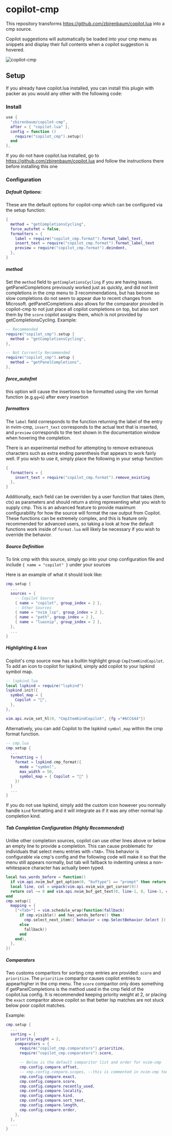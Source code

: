 # copilot-cmp

This repository transforms https://github.com/zbirenbaum/copilot.lua into a cmp source.

Copilot suggestions will automatically be loaded into your cmp menu as snippets and display their full contents when a copilot suggestion is hovered.

![copilot-cmp](https://user-images.githubusercontent.com/32016110/173933674-9ad85a5a-5ad7-41cd-9fcc-f5a698cc88ae.png)


## Setup

If you already have copilot.lua installed, you can install this plugin with packer as you would any other with the following code:

### Install

```lua
use {
  "zbirenbaum/copilot-cmp",
  after = { "copilot.lua" },
  config = function ()
    require("copilot_cmp").setup()
  end
},
```

If you do not have copilot.lua installed, go to https://github.com/zbirenbaum/copilot.lua and follow the instructions there before installing this one

### Configuration

##### Default Options:
These are the default options for copilot-cmp which can be configured via the setup function:
```lua
{
  method = "getCompletionsCycling",
  force_autofmt = false,
  formatters = {
    label = require("copilot_cmp.format").format_label_text,
    insert_text = require("copilot_cmp.format").format_label_text
    preview = require("copilot_cmp.format").deindent,
  },
}
```

##### method

Set the `method` field to `getCompletionsCycling` if you are having issues. getPanelCompletions previously worked just as quickly, and did not limit completions in the cmp menu to 3 recommendations, but has become so slow completions do not seem to appear due to recent changes from Microsoft. getPanelCompletions also allows for the comparator provided in copilot-cmp to not just place all copilot completions on top, but also sort them by the `score` copilot assigns them, which is not provided by getCompletionsCycling. Example:

```lua
-- Recommended
require("copilot_cmp").setup {
  method = "getCompletionsCycling",
},
```

```lua
-- Not Currently Recommended
require("copilot_cmp").setup {
  method = "getPanelCompletions",
},
```

##### force_autofmt
this option will cause the insertions to be formatted using the vim format function (e.g.`gg=G`) after every insertion

##### formatters
The `label` field corresponds to the function returning the label of the entry in nvim-cmp, `insert_text` corresponds to the actual text that is inserted, and `preview` corresponds to the text shown in the documentation window when hovering the completion.

There is an experimental method for attempting to remove extraneous characters such as extra ending parenthesis that appears to work fairly well. If you wish to use it, simply place the following in your setup function:
```lua
{
  formatters = {
    insert_text = require("copilot_cmp.format").remove_existing
  },
}


```
Additionally, each field can be overriden by a user function that takes (item, ctx) as parameters and should return a string representing what you wish to supply cmp. This is an advanced feature to provide maximum configurability for how the source will format the raw output from Copilot. These functions can be extremely complex, and this is feature only recommended for advanced users, so taking a look at how the default functions work inside of `format.lua` will likely be necessary if you wish to override the behavior.
##### Source Definition

To link cmp with this source, simply go into your cmp configuration file and include `{ name = "copilot" }` under your sources

Here is an example of what it should look like:

```lua
cmp.setup {
  ...
  sources = {
    -- Copilot Source
    { name = "copilot", group_index = 2 },
    -- Other Sources
    { name = "nvim_lsp", group_index = 2 },
    { name = "path", group_index = 2 },
    { name = "luasnip", group_index = 2 },
  },
  ...
}
```

##### Highlighting & Icon

Copilot's cmp source now has a builtin highlight group `CmpItemKindCopilot`. To add an icon to copilot for lspkind, simply add copilot to your lspkind symbol map. 

```lua
-- lspkind.lua
local lspkind = require("lspkind")
lspkind.init({
  symbol_map = {
    Copilot = "",
  },
},

vim.api.nvim_set_hl(0, "CmpItemKindCopilot", {fg ="#6CC644"})
```

Alternatively, you can add Copilot to the lspkind `symbol_map` within the cmp format function.

```lua
-- cmp.lua
cmp.setup {
  ...
  formatting = {
    format = lspkind.cmp_format({
      mode = "symbol",
      max_width = 50,
      symbol_map = { Copilot = "" }
    })
  }
  ...
}
```

If you do not use lspkind, simply add the custom icon however you normally handle `kind` formatting and it will integrate as if it was any other normal lsp completion kind.

##### Tab Completion Configuration (Highly Recommended)
Unlike other completion sources, copilot can use other lines above or below an empty line to provide a completion. This can cause problematic for individuals that select menu entries with `<TAB>`. This behavior is configurable via cmp's config and the following code will make it so that the menu still appears normally, but tab will fallback to indenting unless a non-whitespace character has actually been typed.

```lua
local has_words_before = function()
  if vim.api.nvim_buf_get_option(0, "buftype") == "prompt" then return false end
  local line, col = unpack(vim.api.nvim_win_get_cursor(0))
  return col ~= 0 and vim.api.nvim_buf_get_text(0, line-1, 0, line-1, col, {})[1]:match("^%s*$") == nil
end
cmp.setup({
  mapping = {
    ["<Tab>"] = vim.schedule_wrap(function(fallback)
      if cmp.visible() and has_words_before() then
        cmp.select_next_item({ behavior = cmp.SelectBehavior.Select })
      else
        fallback()
      end
    end),
  },
})
```

##### Comparators

Two customs comparitors for sorting cmp entries are provided: `score` and `prioritize`. The `prioritize` comparitor causes copilot entries to appearhigher in the cmp menu. The `score` comparitor only does something if getPanelCompletions is the method used in the cmp field of the copilot.lua config. It is recommended keeping priority weight at 2, or placing the `exact` comparitor above copilot so that better lsp matches are not stuck below poor copilot matches.

Example:

```lua
cmp.setup {
  ...
  sorting = {
    priority_weight = 2,
    comparators = {
      require("copilot_cmp.comparators").prioritize,
      require("copilot_cmp.comparators").score,

      -- Below is the default comparitor list and order for nvim-cmp
      cmp.config.compare.offset,
      -- cmp.config.compare.scopes, --this is commented in nvim-cmp too
      cmp.config.compare.exact,
      cmp.config.compare.score,
      cmp.config.compare.recently_used,
      cmp.config.compare.locality,
      cmp.config.compare.kind,
      cmp.config.compare.sort_text,
      cmp.config.compare.length,
      cmp.config.compare.order,
    },
  },
  ...
}
```
